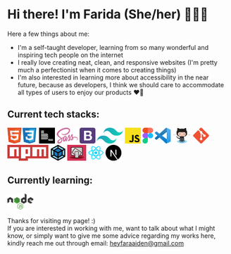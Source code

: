 # Hi there! I'm Farida (She/her) 👋👩‍💻   
Here a few things about me:   
- I'm a self-taught developer, learning from so many wonderful and inspiring tech people on the internet
- I really love creating neat, clean, and responsive websites (I'm pretty much a perfectionist when it comes to creating things)
- I'm also interested in learning more about accessibility in the near future, because as developers, I think we should care to accommodate all types of users to enjoy our products ❤️‍🔥  
   
   
## Current tech stacks:    
<img src="/logo-images/html5-logo.png" alt="HTML5" title="HTML5" style="height: 36px" /><img src="/logo-images/css-logo.png" alt="CSS3" title="CSS3" style="height: 36px" />
<img src="/logo-images/bem-logo.png" alt="Block Element Modifier" title="Block Element Modifier" style="height: 36px" />
<img src="/logo-images/sass-logo.png" alt="SASS" title="SASS" style="height: 36px" />
<img src="/logo-images/bootstrap-logo.svg" alt="Bootstrap" title="Bootstrap" style="height: 36px" />
<img src="/logo-images/tailwind-logo.png" alt="Tailwind" title="Tailwind" style="height: 36px" />
<img src="/logo-images/js-logo.png" alt="JavaScript" title="JavaScript" style="height: 36px" />
<img src="/logo-images/figma-logo.svg" alt="Figma" title="Figma" style="height: 36px" />
<img src="/logo-images/vscode-logo.png" alt="Visual Studio Code" title="Visual Studio Code" style="height: 36px" />
<img src="/logo-images/octocat.png" alt="GitHub" title="GitHub" style="height: 36px" />
<img src="/logo-images/git-logo.png" alt="Git" title="Git" style="height: 36px" />
<img src="/logo-images/npm-logo.png" alt="NPM" title="NPM" style="height: 36px" />
<img src="/logo-images/webpack-logo.png" alt="Webpack" title="Webpack" style="height: 36px" />
<img src="/logo-images/responsive-web-design.png" alt="Responsive Web Design" title="Responsive Web Design" style="height: 36px" />
<img src="/logo-images/reactjs-logo.png" alt="ReactJS" title="ReactJS" style="height: 36px" />
<img src="/logo-images/nextjs-logo.svg" alt="NEXT.JS" title="NEXT.JS" style="height: 36px" />
   
   
## Currently learning:   
<img src="/logo-images/nodejs-logo.png" alt="NodeJS" title="NodeJS" style="height: 36px" />
   
Thanks for visiting my page! :)  
If you are interested in working with me, want to talk about what I might know, or simply want to give me some advice regarding my works here, kindly reach me out through email: heyfaraaiden@gmail.com  
